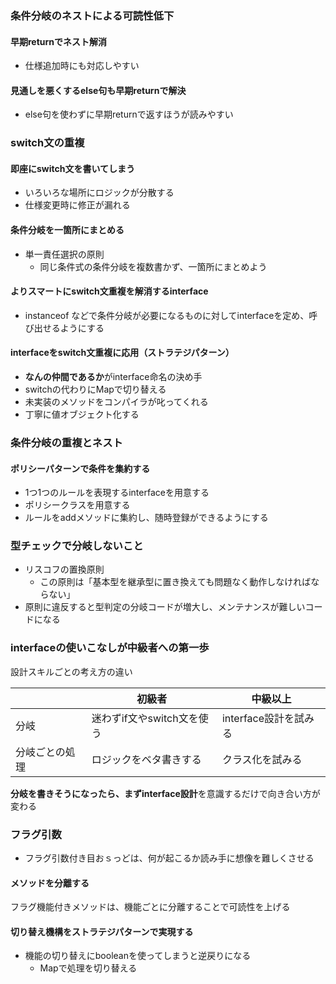 ### 条件分岐のネストによる可読性低下

#### 早期returnでネスト解消

- 仕様追加時にも対応しやすい

#### 見通しを悪くするelse句も早期returnで解決

- else句を使わずに早期returnで返すほうが読みやすい

### switch文の重複

#### 即座にswitch文を書いてしまう

- いろいろな場所にロジックが分散する
- 仕様変更時に修正が漏れる

#### 条件分岐を一箇所にまとめる

- 単一責任選択の原則
	- 同じ条件式の条件分岐を複数書かず、一箇所にまとめよう

#### よりスマートにswitch文重複を解消するinterface

- instanceof などで条件分岐が必要になるものに対してinterfaceを定め、呼び出せるようにする

#### interfaceをswitch文重複に応用（ストラテジパターン）

- **なんの仲間であるか**がinterface命名の決め手
- switchの代わりにMapで切り替える
- 未実装のメソッドをコンパイラが叱ってくれる
- 丁寧に値オブジェクト化する

### 条件分岐の重複とネスト

#### ポリシーパターンで条件を集約する

- 1つ1つのルールを表現するinterfaceを用意する
- ポリシークラスを用意する
- ルールをaddメソッドに集約し、随時登録ができるようにする

### 型チェックで分岐しないこと

- リスコフの置換原則
	- この原則は「基本型を継承型に置き換えても問題なく動作しなければならない」
- 原則に違反すると型判定の分岐コードが増大し、メンテナンスが難しいコードになる

### interfaceの使いこなしが中級者への第一歩

設計スキルごとの考え方の違い

|                | 初級者                     | 中級以上              |
| -------------- | -------------------------- | --------------------- |
| 分岐           | 迷わずif文やswitch文を使う | interface設計を試みる |
| 分岐ごとの処理 | ロジックをベタ書きする     | クラス化を試みる      |

 **分岐を書きそうになったら、まずinterface設計**を意識するだけで向き合い方が変わる

### フラグ引数

- フラグ引数付き目おｓっどは、何が起こるか読み手に想像を難しくさせる

#### メソッドを分離する

フラグ機能付きメソッドは、機能ごとに分離することで可読性を上げる

#### 切り替え機構をストラテジパターンで実現する

- 機能の切り替えにbooleanを使ってしまうと逆戻りになる
	- Mapで処理を切り替える